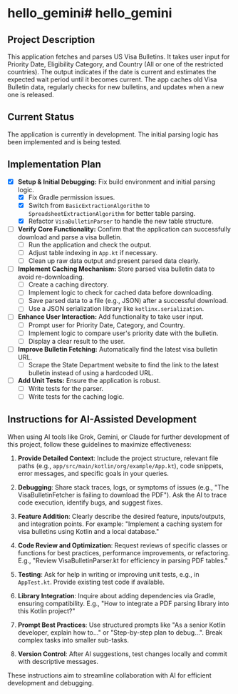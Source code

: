 # hello_gemini# hello_gemini

## Project Description

This application fetches and parses US Visa Bulletins. It takes user input for Priority Date, Eligibility Category, and Country (All or one of the restricted countries). The output indicates if the date is current and estimates the expected wait period until it becomes current. The app caches old Visa Bulletin data, regularly checks for new bulletins, and updates when a new one is released.

## Current Status

The application is currently in development. The initial parsing logic has been implemented and is being tested.

## Implementation Plan

- [x] **Setup & Initial Debugging:** Fix build environment and initial parsing logic.
    - [x] Fix Gradle permission issues.
    - [x] Switch from `BasicExtractionAlgorithm` to `SpreadsheetExtractionAlgorithm` for better table parsing.
    - [x] Refactor `VisaBulletinParser` to handle the new table structure.
- [ ] **Verify Core Functionality:** Confirm that the application can successfully download and parse a visa bulletin.
    - [ ] Run the application and check the output.
    - [ ] Adjust table indexing in `App.kt` if necessary.
    - [ ] Clean up raw data output and present parsed data clearly.
- [ ] **Implement Caching Mechanism:** Store parsed visa bulletin data to avoid re-downloading.
    - [ ] Create a caching directory.
    - [ ] Implement logic to check for cached data before downloading.
    - [ ] Save parsed data to a file (e.g., JSON) after a successful download.
    - [ ] Use a JSON serialization library like `kotlinx.serialization`.
- [ ] **Enhance User Interaction:** Add functionality to take user input.
    - [ ] Prompt user for Priority Date, Category, and Country.
    - [ ] Implement logic to compare user's priority date with the bulletin.
    - [ ] Display a clear result to the user.
- [ ] **Improve Bulletin Fetching:** Automatically find the latest visa bulletin URL.
    - [ ] Scrape the State Department website to find the link to the latest bulletin instead of using a hardcoded URL.
- [ ] **Add Unit Tests:** Ensure the application is robust.
    - [ ] Write tests for the parser.
    - [ ] Write tests for the caching logic.

## Instructions for AI-Assisted Development

When using AI tools like Grok, Gemini, or Claude for further development of this project, follow these guidelines to maximize effectiveness:

1. **Provide Detailed Context**: Include the project structure, relevant file paths (e.g., `app/src/main/kotlin/org/example/App.kt`), code snippets, error messages, and specific goals in your queries.

2. **Debugging**: Share stack traces, logs, or symptoms of issues (e.g., "The VisaBulletinFetcher is failing to download the PDF"). Ask the AI to trace code execution, identify bugs, and suggest fixes.

3. **Feature Addition**: Clearly describe the desired feature, inputs/outputs, and integration points. For example: "Implement a caching system for visa bulletins using Kotlin and a local database."

4. **Code Review and Optimization**: Request reviews of specific classes or functions for best practices, performance improvements, or refactoring. E.g., "Review VisaBulletinParser.kt for efficiency in parsing PDF tables."

5. **Testing**: Ask for help in writing or improving unit tests, e.g., in `AppTest.kt`. Provide existing test code if available.

6. **Library Integration**: Inquire about adding dependencies via Gradle, ensuring compatibility. E.g., "How to integrate a PDF parsing library into this Kotlin project?"

7. **Prompt Best Practices**: Use structured prompts like "As a senior Kotlin developer, explain how to..." or "Step-by-step plan to debug...". Break complex tasks into smaller sub-tasks.

8. **Version Control**: After AI suggestions, test changes locally and commit with descriptive messages.

These instructions aim to streamline collaboration with AI for efficient development and debugging.